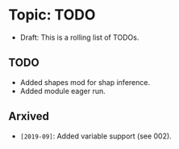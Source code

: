 Topic: TODO
===========

- Draft: This is a rolling list of TODOs.

TODO
----
- Added shapes mod for shap inference.
- Added module eager run.

Arxived
-------

- `[2019-09]`: Added variable support (see 002).
